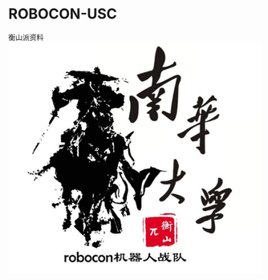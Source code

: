 # ROBOCON-USC
衡山派资料  
![](https://github.com/LI474525323/ROBOCON-USC/blob/master/QQ图片20200718225512.jpg)
